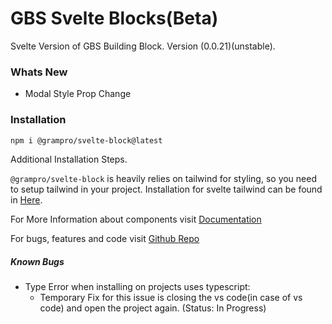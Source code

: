 # GBS Svelte Blocks(Beta)

Svelte Version of GBS Building Block. Version (0.0.21)(unstable).

### Whats New

- Modal Style Prop Change

### Installation

```bash
npm i @grampro/svelte-block@latest
```

Additional Installation Steps.

`@grampro/svelte-block` is heavily relies on tailwind for styling, so you need to setup tailwind in your project. Installation for svelte tailwind can be found in [Here](https://tailwindcss.com/docs/guides/sveltekit).

For More Information about components visit [Documentation](https://gbs-svelte-block.netlify.app/)

For bugs, features and code visit [Github Repo](https://github.com/ananduremanan/svelte-component-library)

##### Known Bugs

- Type Error when installing on projects uses typescript:
  - Temporary Fix for this issue is closing the vs code(in case of vs code) and open the project again. (Status: In Progress)
